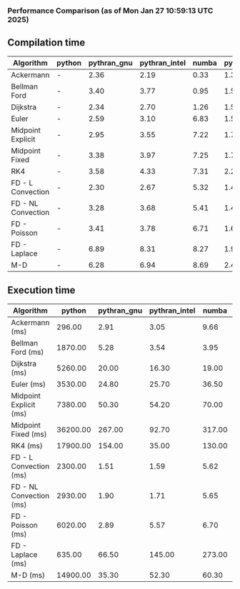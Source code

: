 ### Performance Comparison (as of Mon Jan 27 10:59:13 UTC 2025)
## Compilation time
Algorithm                 | python                    | pythran_gnu               | pythran_intel             | numba                     | pyccel_fortran_gnu        | pyccel_c_gnu              | pyccel_fortran_intel      | pyccel_c_intel           
------------------------- | ------------------------- | ------------------------- | ------------------------- | ------------------------- | ------------------------- | ------------------------- | ------------------------- | -------------------------
Ackermann                 | -                         | 2.36                      | 2.19                      | 0.33                      | 1.34                      | 1.33                      | 1.42                      | 1.43                     
Bellman Ford              | -                         | 3.40                      | 3.77                      | 0.95                      | 1.51                      | 1.53                      | 1.60                      | 1.61                     
Dijkstra                  | -                         | 2.34                      | 2.70                      | 1.26                      | 1.57                      | 1.58                      | 1.69                      | 1.82                     
Euler                     | -                         | 2.59                      | 3.10                      | 6.83                      | 1.50                      | 1.49                      | 1.60                      | 1.62                     
Midpoint Explicit         | -                         | 2.95                      | 3.55                      | 7.22                      | 1.73                      | 1.73                      | 1.83                      | 1.85                     
Midpoint Fixed            | -                         | 3.38                      | 3.97                      | 7.25                      | 1.79                      | 1.81                      | 1.90                      | 1.91                     
RK4                       | -                         | 3.58                      | 4.33                      | 7.31                      | 2.24                      | 2.18                      | 2.30                      | 2.29                     
FD - L Convection         | -                         | 2.30                      | 2.67                      | 5.32                      | 1.45                      | 1.40                      | 1.57                      | 1.53                     
FD - NL Convection        | -                         | 3.28                      | 3.68                      | 5.41                      | 1.46                      | 1.40                      | 1.61                      | 1.54                     
FD - Poisson              | -                         | 3.41                      | 3.78                      | 6.71                      | 1.60                      | 1.48                      | 2.84                      | 1.59                     
FD - Laplace              | -                         | 6.89                      | 8.31                      | 8.27                      | 1.94                      | 1.78                      | 2.12                      | 1.87                     
M-D                       | -                         | 6.28                      | 6.94                      | 8.69                      | 2.41                      | 2.29                      | 2.55                      | 2.69                     

## Execution time
Algorithm                 | python                    | pythran_gnu               | pythran_intel             | numba                     | pyccel_fortran_gnu        | pyccel_c_gnu              | pyccel_fortran_intel      | pyccel_c_intel           
------------------------- | ------------------------- | ------------------------- | ------------------------- | ------------------------- | ------------------------- | ------------------------- | ------------------------- | -------------------------
Ackermann (ms)            | 296.00                    | 2.91                      | 3.05                      | 9.66                      | 1.32                      | 1.27                      | 8.05                      | 4.36                     
Bellman Ford (ms)         | 1870.00                   | 5.28                      | 3.54                      | 3.95                      | 3.25                      | 3.62                      | 4.33                      | 7.08                     
Dijkstra (ms)             | 5260.00                   | 20.00                     | 16.30                     | 19.00                     | 18.60                     | 33.10                     | 23.60                     | 33.50                    
Euler (ms)                | 3530.00                   | 24.80                     | 25.70                     | 36.50                     | 14.00                     | 25.90                     | 14.00                     | 8.17                     
Midpoint Explicit (ms)    | 7380.00                   | 50.30                     | 54.20                     | 70.00                     | 21.10                     | 48.40                     | 16.20                     | 11.20                    
Midpoint Fixed (ms)       | 36200.00                  | 267.00                    | 92.70                     | 317.00                    | 74.50                     | 227.00                    | 60.40                     | 38.90                    
RK4 (ms)                  | 17900.00                  | 154.00                    | 35.00                     | 130.00                    | 32.10                     | 85.10                     | 38.90                     | 50.20                    
FD - L Convection (ms)    | 2300.00                   | 1.51                      | 1.59                      | 5.62                      | 1.50                      | 4.23                      | 1.50                      | 1.55                     
FD - NL Convection (ms)   | 2930.00                   | 1.90                      | 1.71                      | 5.65                      | 2.03                      | 4.70                      | 1.43                      | 1.74                     
FD - Poisson (ms)         | 6020.00                   | 2.89                      | 5.57                      | 6.70                      | 2.60                      | 5.35                      | 2.57                      | 10.90                    
FD - Laplace (ms)         | 635.00                    | 66.50                     | 145.00                    | 273.00                    | 56.20                     | 209.00                    | 63.60                     | 356.00                   
M-D (ms)                  | 14900.00                  | 35.30                     | 52.30                     | 60.30                     | 62.50                     | 102.00                    | 90.20                     | 63.10                    
